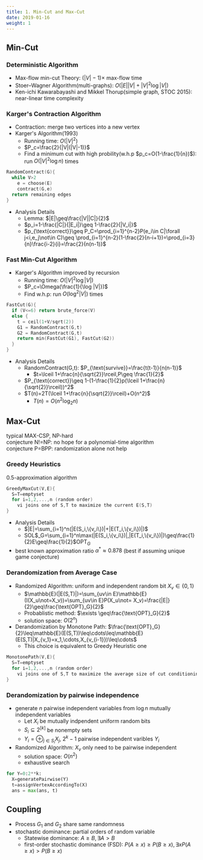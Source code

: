 ```yaml
---
title: 1. Min-Cut and Max-Cut
date: 2019-01-16
weight: 1
---
```


## Min-Cut

### Deterministic Algorithm

* Max-flow min-cut Theory: $(|V|-1)\times$ max-flow time
* Stoer–Wagner Algorithm(multi-graphs): $O(|E||V|+|V|^2\log |V|)$
* Ken-ichi Kawarabayashi and Mikkel Thorup(simple graph, STOC 2015): near-linear time complexity

### Karger's Contraction Algorithm

* Contraction: merge two vertices into a new vertex
* Karger's Algorithm(1993)
  * Running time: $O(|V|^2)$
  * $P_c=\frac{2}{|V|(|V|-1)}$
  * Find a minimum cut with high probility(w.h.p $p_c=O(1-\frac{1}{n})$): run $O(|V|^2\log n)$ times

```C
RandomContract(G){
  while V>2
    e = choose(E)
    contract(G,e)
  return remaining edges
}
```

* Analysis Details
  * Lemma: $|E|\geq\frac{|V||C|}{2}$
  * $p_i=1-\frac{|C|}{|E_i|}\geq 1-\frac{2}{|V_i|}$
  * $p_{\text{correct}}\geq P_C=\prod_{i=1}^{n-2}P(e_i\in C|\forall j<i,e_j\not\in C)\geq \prod_{i=1}^{n-2}(1-\frac{2}{n-i+1})=\prod_{i=3}{n}\frac{i-2}{i}=\frac{2}{n(n-1)}$

### Fast Min-Cut Algorithm

* Karger's Algorithm improved by recursion
  * Running time: $O(|V|^2\log |V|)$
  * $P_c=\Omega(\frac{1}{\log |V|})$
  * Find w.h.p: run $O(\log^2|V|)$ times

```C
FastCut(G){
  if (V<=6) return brute_force(V)
  else {
    t = ceil(1+V/sqrt(2))
    G1 = RandomContract(G,t)
    G2 = RandomContract(G,t)
    return min(FastCut(G1), FastCut(G2))
  }
}
```

* Analysis Details
  * RandomContract(G,t): $P_{\text{survive}}=\frac{t(t-1)}{n(n-1)}$
    * $t=\lceil 1+\frac{n}{\sqrt{2}}\rceil,P\geq \frac{1}{2}$
  * $P_{\text{correct}}\geq 1-(1-\frac{1}{2}p(\lceil 1+\frac{n}{\sqrt{2}}\rceil))^2$
  * $T(n)=2T(\lceil 1+\frac{n}{\sqrt{2}}\rceil)+O(n^2)$
    * $T(n)=O(n^2\log_2n)$

## Max-Cut

typical MAX-CSP, NP-hard  
conjecture N!=NP: no hope for a polynomial-time algorithm  
conjecture P=BPP: randomization alone not help


### Greedy Heuristics

0.5-approximation algorithm

```C
GreedyMaxCut(V,E){
  S=T=emptyset
  for i=1,2,...,n (random order)
    vi joins one of S,T to maximize the current E(S,T)
}
```

* Analysis Details
  * $|E|=\sum_{i=1}^n(|E(S_i,\{v_i\})|+|E(T_i,\{v_i\})|)$
  * SOL$_G=\sum_{i=1}^n\max(|E(S_i,\{v_i\})|,|E(T_i,\{v_i\})|)\geq\frac{1}{2}E\geq\frac{1}{2}$OPT$_G$
* best known approximation ratio $\alpha^*\approx 0.878$ (best if assuming unique game conjecture)

### Derandomization from Average Case

* Randomized Algorithm: uniform and independent random bit $X_v\in\{0,1\}$
  * $\mathbb{E}(|E(S,T)|)=\sum_{uv\in E}\mathbb{E}(I(X_u\not=X_v))=\sum_{uv\in E}P(X_u\not= X_v)=\frac{|E|}{2}\geq\frac{\text{OPT}_G}{2}$
  * Probablistic method: $\exists \geq\frac{\text{OPT}_G}{2}$
  * solution space: $O(2^n)$
* Derandomization by Monotone Path: $\frac{\text{OPT}_G}{2}\leq\mathbb{E}(E(S,T))\leq\cdots\leq\mathbb{E}(E(S,T)|X_{v_1}=x_1,\cdots,X_{v_{i-1}})\leq\cdots$
  * This choice is equivalent to Greedy Heuristic one

```C
MonotonePath(V,E){
  S=T=emptyset
  for i=1,2,...,n (random order)
    vi joins one of S,T to maximize the average size of cut conditioning on the choices made so far by the vertice
}
```

### Derandomization by pairwise independence

* generate $n$ pairwise independent variables from $\log n$ mutually independent variables
  * Let $X_i$ be mutually indpendent uniform random bits
  * $S_i\subseteq 2^{[k]}$ be nonempty sets
  * $Y_i=\oplus_{j\in S_i}X_j$, $2^k-1$ pairwise independent varibles $Y_i$
* Randomized Algorithm: $X_v$ only need to be pairwise independent
  * solution space: $O(n^2)$
  * exhaustive search

```python
for Y=0:2**k:
  X=generatePairwise(Y)
  t=assignVertexAccordingTo(X)
  ans = max(ans, t)
```

## Coupling

* Process $G_1$ and $G_2$ share same randomness
* stochastic dominance: partial orders of random variable
  * Statewise dominance: $A\geq B,\exists A>B$
  * first-order stochastic dominance (FSD): $P(A\geq x)\geq P(B\geq x),\exists xP(A\geq x)>P(B\geq x)$
